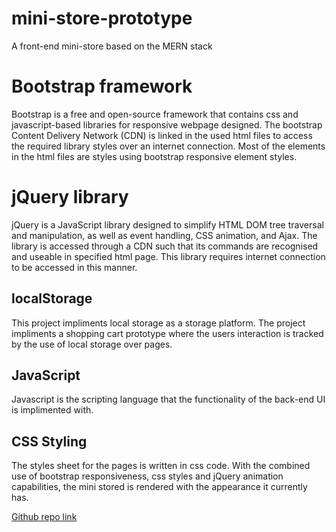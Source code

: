 # mini-store-prototype
A front-end mini-store based on the MERN stack

# Bootstrap framework
Bootstrap is a free and open-source framework that contains css and javascript-based libraries for responsive webpage designed. The bootstrap Content Delivery Network (CDN) is linked in the used html files to access the required library styles over an internet connection. Most of the elements in the html files are styles using bootstrap responsive element styles.

# jQuery library
jQuery is a JavaScript library designed to simplify HTML DOM tree traversal and manipulation, as well as event handling, CSS animation, and Ajax. The library is accessed through a CDN such that its commands are recognised and useable in specified html page. This library requires internet connection to be accessed in this manner.

## localStorage
This project impliments local storage as a storage platform. The project impliments a shopping cart prototype where the users interaction is tracked by the use of local storage over pages.

## JavaScript
Javascript is the scripting language that the functionality of the back-end UI is implimented with.

## CSS Styling
The styles sheet for the pages is written in css code. With the combined use of bootstrap responsiveness, css styles and jQuery animation capabilities, the mini stored is rendered with the appearance it currently has.

[Github repo link](https://github.com/i-am-monza/mini-store-prototype.git)
